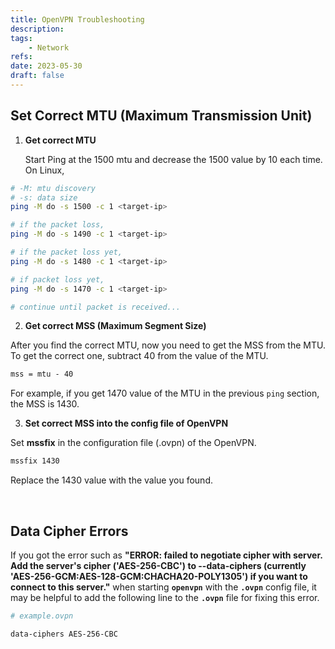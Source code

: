 ```yaml
---
title: OpenVPN Troubleshooting
description: 
tags:
    - Network
refs:
date: 2023-05-30
draft: false
---
```


## Set Correct MTU (Maximum Transmission Unit)

1. **Get correct MTU**

    Start Ping at the 1500 mtu and decrease the 1500 value by 10 each time.  
    On Linux,

```sh
# -M: mtu discovery
# -s: data size
ping -M do -s 1500 -c 1 <target-ip>

# if the packet loss, 
ping -M do -s 1490 -c 1 <target-ip>

# if the packet loss yet,
ping -M do -s 1480 -c 1 <target-ip>

# if packet loss yet,
ping -M do -s 1470 -c 1 <target-ip>

# continue until packet is received...
```

2. **Get correct MSS (Maximum Segment Size)**

After you find the correct MTU, now you need to get the MSS from the MTU.  
To get the correct one, subtract 40 from the value of the MTU.

```txt
mss = mtu - 40
```

For example, if you get 1470 value of the MTU in the previous `ping` section, the MSS is 1430.

3. **Set correct MSS into the config file of OpenVPN**

Set **mssfix** in the configuration file (.ovpn) of the OpenVPN.

```txt
mssfix 1430
```

Replace the 1430 value with the value you found.


<br />

## Data Cipher Errors

If you got the error such as **"ERROR: failed to negotiate cipher with server. Add the server's cipher ('AES-256-CBC') to --data-ciphers (currently 'AES-256-GCM:AES-128-GCM:CHACHA20-POLY1305') if you want to connect to this server."** when starting **`openvpn`** with the **`.ovpn`** config file, it may be helpful to add the following line to the **`.ovpn`** file for fixing this error.

```bash
# example.ovpn

data-ciphers AES-256-CBC
```
